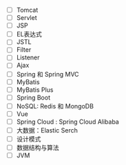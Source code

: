 - [ ] Tomcat
- [ ] Servlet
- [ ] JSP
- [ ] EL表达式
- [ ] JSTL
- [ ] Filter
- [ ] Listener
- [ ] Ajax
- [ ] Spring 和 Spring MVC
- [ ] MyBatis
- [ ] MyBatis Plus
- [ ] Spring Boot
- [ ] NoSQL: Redis 和 MongoDB
- [ ] Vue
- [ ] Spring Cloud : Spring Cloud Alibaba
- [ ] 大数据：Elastic Serch
- [ ] 设计模式
- [ ] 数据结构与算法
- [ ] JVM